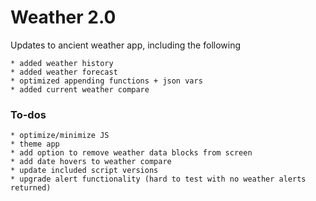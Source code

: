 # Weather 2.0

Updates to ancient weather app, including the following

    * added weather history
    * added weather forecast
    * optimized appending functions + json vars
    * added current weather compare

### To-dos

	* optimize/minimize JS
	* theme app
	* add option to remove weather data blocks from screen
	* add date hovers to weather compare
	* update included script versions
	* upgrade alert functionality (hard to test with no weather alerts returned)